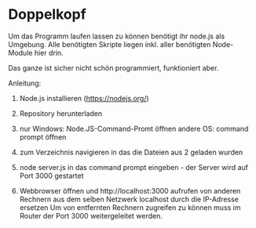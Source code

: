 # Doppelkopf

Um das Programm laufen lassen zu können benötigt ihr node.js als Umgebung. Alle benötigten Skripte liegen inkl. aller benötigten Node-Module hier drin.

Das ganze ist sicher nicht schön programmiert, funktioniert aber.

Anleitung:

1) Node.js installieren (https://nodejs.org/)

2) Repository herunterladen

3) nur Windows: Node.JS-Command-Promt öffnen
   andere OS: command prompt öffnen
   
4) zum Verzeichnis navigieren in das die Dateien aus 2 geladen wurden

5) node server.js in das command prompt eingeben - der Server wird auf Port 3000 gestartet

6) Webbrowser öffnen und http://localhost:3000 aufrufen
von anderen Rechnern aus dem selben Netzwerk localhost durch die IP-Adresse ersetzen
Um von entfernten Rechnern zugreifen zu können muss im Router der Port 3000 weitergeleitet werden.
